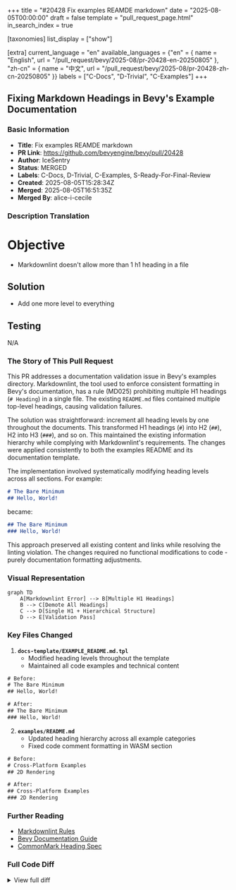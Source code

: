 +++
title = "#20428 Fix examples REAMDE markdown"
date = "2025-08-05T00:00:00"
draft = false
template = "pull_request_page.html"
in_search_index = true

[taxonomies]
list_display = ["show"]

[extra]
current_language = "en"
available_languages = {"en" = { name = "English", url = "/pull_request/bevy/2025-08/pr-20428-en-20250805" }, "zh-cn" = { name = "中文", url = "/pull_request/bevy/2025-08/pr-20428-zh-cn-20250805" }}
labels = ["C-Docs", "D-Trivial", "C-Examples"]
+++

## Fixing Markdown Headings in Bevy's Example Documentation

### Basic Information
- **Title**: Fix examples REAMDE markdown
- **PR Link**: https://github.com/bevyengine/bevy/pull/20428
- **Author**: IceSentry
- **Status**: MERGED
- **Labels**: C-Docs, D-Trivial, C-Examples, S-Ready-For-Final-Review
- **Created**: 2025-08-05T15:28:34Z
- **Merged**: 2025-08-05T16:51:35Z
- **Merged By**: alice-i-cecile

### Description Translation
# Objective

- Markdownlint doesn't allow more than 1 h1 heading in a file

## Solution

- Add one more level to everything

## Testing

N/A

### The Story of This Pull Request

This PR addresses a documentation validation issue in Bevy's examples directory. Markdownlint, the tool used to enforce consistent formatting in Bevy's documentation, has a rule (MD025) prohibiting multiple H1 headings (`# Heading`) in a single file. The existing `README.md` files contained multiple top-level headings, causing validation failures. 

The solution was straightforward: increment all heading levels by one throughout the documents. This transformed H1 headings (`#`) into H2 (`##`), H2 into H3 (`###`), and so on. This maintained the existing information hierarchy while complying with Markdownlint's requirements. The changes were applied consistently to both the examples README and its documentation template.

The implementation involved systematically modifying heading levels across all sections. For example:

```markdown
# The Bare Minimum
## Hello, World!
```
became:
```markdown
## The Bare Minimum
### Hello, World!
```

This approach preserved all existing content and links while resolving the linting violation. The changes required no functional modifications to code - purely documentation formatting adjustments.

### Visual Representation

```mermaid
graph TD
    A[Markdownlint Error] --> B[Multiple H1 Headings]
    B --> C[Demote All Headings]
    C --> D[Single H1 + Hierarchical Structure]
    D --> E[Validation Pass]
```

### Key Files Changed

1. **`docs-template/EXAMPLE_README.md.tpl`**
   - Modified heading levels throughout the template
   - Maintained all code examples and technical content

```diff
# Before:
# The Bare Minimum
## Hello, World!

# After:
## The Bare Minimum
### Hello, World!
```

2. **`examples/README.md`**
   - Updated heading hierarchy across all example categories
   - Fixed code comment formatting in WASM section

```diff
# Before:
# Cross-Platform Examples
## 2D Rendering

# After:
## Cross-Platform Examples
### 2D Rendering
```

### Further Reading
- [Markdownlint Rules](https://github.com/DavidAnson/markdownlint/blob/main/doc/Rules.md#md025)
- [Bevy Documentation Guide](https://github.com/bevyengine/bevy/blob/main/docs/CODE_DOCUMENTATION.md)
- [CommonMark Heading Spec](https://spec.commonmark.org/0.30/#atx-headings)

### Full Code Diff
<details>
<summary>View full diff</summary>

```diff
diff --git a/docs-template/EXAMPLE_README.md.tpl b/docs-template/EXAMPLE_README.md.tpl
index dfd516303b2dd..e1300061978b9 100644
--- a/docs-template/EXAMPLE_README.md.tpl
+++ b/docs-template/EXAMPLE_README.md.tpl
@@ -59,37 +59,37 @@ git checkout v0.4.0
     - [Optimizing](#optimizing)
     - [Loading Assets](#loading-assets)
 
-# The Bare Minimum
+## The Bare Minimum
 
 <!-- MD026 - Hello, World! looks better with the ! -->
 <!-- markdownlint-disable-next-line MD026 -->
-## Hello, World!
+### Hello, World!
 
 Example | Description
 --- | ---
 [`hello_world.rs`](./hello_world.rs) | Runs a minimal example that outputs "hello world"
 
-# Cross-Platform Examples
+## Cross-Platform Examples
 {% for category, details in all_examples %}
-## {{ category }}
+### {{ category }}
 
 {% if details.description is string %}{{ details.description }}
 {% endif %}Example | Description
 --- | ---
 {% for example in details.examples %}[{{ example.name }}](../{{ example.path }}) | {{ example.description }}
 {% endfor %}{% endfor %}
-# Tests
+## Tests
 
 Example | Description
 --- | ---
 [How to Test Apps](../tests/how_to_test_apps.rs) | How to test apps (simple integration testing)
 [How to Test Systems](../tests/how_to_test_systems.rs) | How to test systems with commands, queries or resources
 
-# Platform-Specific Examples
+## Platform-Specific Examples
 
-## Android
+### Android
 
-### Setup
+#### Setup
 
 ```sh
 rustup target add aarch64-linux-android
@@ -102,7 +102,7 @@ When using `NDK (Side by side)`, the environment variable `ANDROID_NDK_ROOT` mus
 
 Alternatively, you can install Android Studio.
 
-### Build & Run
+#### Build & Run
 
 To build an Android app, you first need to build shared object files for the target architecture with `cargo-ndk`:
 
@@ -130,7 +130,7 @@ Or build it with Android Studio.
 
 Then you can test it in your Android project.
 
-#### About `libc++_shared.so`
+##### About `libc++_shared.so`
 
 Bevy may require `libc++_shared.so` to run on Android, as it is needed by the `oboe` crate, but typically `cargo-ndk` does not copy this file automatically.
 
@@ -138,7 +138,7 @@ To include it, you can manually obtain it from NDK source or use a `build.rs` sc
 
 Alternatively, you can modify project files to include it when building an APK. To understand the specific steps taken in this project, please refer to the comments within the project files for detailed instructions(`app/CMakeList.txt`, `app/build.gradle`, `app/src/main/cpp/dummy.cpp`).
 
-### Debugging
+#### Debugging
 
 You can view the logs with the following command:
 
@@ -154,7 +154,7 @@ Sometimes, running the app complains about an unknown activity. This may be fixe
 adb uninstall org.bevyengine.example
 ```
 
-### Old phones
+#### Old phones
 
 In its examples, Bevy targets the minimum Android API that Play Store  <!-- markdown-link-check-disable -->
 [requires](https://developer.android.com/distribute/best-practices/develop/target-sdk) to upload and update apps. <!-- markdown-link-check-enable -->
@@ -168,7 +168,7 @@ bevy = { version = "0.14", default-features = false, features = ["android-native
 
 Then build it as the [Build & Run](#build--run) section stated above.
 
-#### About `cargo-apk`
+##### About `cargo-apk`
 
 You can also build an APK with `cargo-apk`, a simpler and deprecated tool which doesn't support `GameActivity`. If you want to use this, there is a [folder](./mobile/android_basic) inside the mobile example with instructions.
 
@@ -176,9 +176,9 @@ Example | File | Description
 --- | --- | ---
 `android` | [`mobile/src/lib.rs`](./mobile/src/lib.rs) | A 3d Scene with a button and playing sound
 
-## iOS
+### iOS
 
-### Setup
+#### Setup
 
 You need to install the correct rust targets:
 
@@ -190,7 +190,7 @@ You need to install the correct rust targets:
 rustup target add aarch64-apple-ios x86_64-apple-ios aarch64-apple-ios-sim
 ```
 
-### Build & Run
+#### Build & Run
 
 Using bash:
 
@@ -220,16 +220,16 @@ Example | File | Description
 --- | --- | ---
 `ios` | [`mobile/src/lib.rs`](./mobile/src/lib.rs) | A 3d Scene with a button and playing sound
 
-## Wasm
+### Wasm
 
-### Setup
+#### Setup
 
 ```sh
 rustup target add wasm32-unknown-unknown
 cargo install wasm-bindgen-cli
 ```
 
-### Build & Run
+#### Build & Run
 
 Following is an example for `lighting`. For other examples, change the `lighting` in the
 following commands.
@@ -249,17 +249,17 @@ javascript bindings to this wasm file in the output file `examples/wasm/target/w
 Then serve `examples/wasm` directory to browser. i.e.
 
 ```sh
-# cargo install basic-http-server
+## cargo install basic-http-server
 basic-http-server examples/wasm
 
-# with python
+## with python
 python3 -m http.server --directory examples/wasm
 
-# with ruby
+## with ruby
 ruby -run -ehttpd examples/wasm
 ```
 
-#### WebGL2 and WebGPU
+##### WebGL2 and WebGPU
 
 Bevy support for WebGPU is being worked on, but is currently experimental.
 
@@ -273,13 +273,13 @@ Bevy has a helper to build its examples:
 
 This helper will log the command used to build the examples.
 
-### Audio in the browsers
+#### Audio in the browsers
 
 For the moment, everything is single threaded, this can lead to stuttering when playing audio in browsers. Not all browsers react the same way for all games, you will have to experiment for your game.
 
 In browsers, audio is not authorized to start without being triggered by an user interaction. This is to avoid multiple tabs all starting to auto play some sounds. You can find more context and explanation for this on [Google Chrome blog](https://developer.chrome.com/blog/web-audio-autoplay/). This page also describes a JS workaround to resume audio as soon as the user interact with your game.
 
-### Optimizing
+#### Optimizing
 
 On the web, it's useful to reduce the size of the files that are distributed.
 With rust, there are many ways to improve your executable sizes, starting with
@@ -314,7 +314,7 @@ opt-level = "z"                   | 6.1M     | 12.7M
 "z" + "thin" + codegen-units = 1  | 5.3M     | 11M
 "z" + "fat"  + codegen-units = 1  | 4.8M     | 8.5M
 
-### Loading Assets
+#### Loading Assets
 
 To load assets, they need to be available in the folder examples/wasm/assets. Cloning this
 repository will set it up as a symlink on Linux and macOS, but you will need to manually move
diff --git a/examples/README.md b/examples/README.md
index 29420e66c53ac..06d79d826288f 100644
--- a/examples/README.md
+++ b/examples/README.md
@@ -89,19 +89,19 @@ git checkout v0.4.0
     - [Optimizing](#optimizing)
     - [Loading Assets](#loading-assets)
 
-# The Bare Minimum
+## The Bare Minimum
 
 <!-- MD026 - Hello, World! looks better with the ! -->
 <!-- markdownlint-disable-next-line MD026 -->
-## Hello, World!
+### Hello, World!
 
 Example | Description
 --- | ---
 [`hello_world.rs`](./hello_world.rs) | Runs a minimal example that outputs "hello world"
 
-# Cross-Platform Examples
+## Cross-Platform Examples
 
-## 2D Rendering
+### 2D Rendering
 
 Example | Description
 --- | ---
@@ -132,7 +132,7 @@ Example | Description
 [Tilemap Chunk](../examples/2d/tilemap_chunk.rs) | Renders a tilemap chunk
 [Transparency in 2D](../examples/2d/transparency_2d.rs) | Demonstrates transparency in 2d
 
-## 3D Rendering
+### 3D Rendering
 
 Example | Description
 --- | ---
@@ -204,7 +204,7 @@ Example | Description
 [Volumetric fog](../examples/3d/volumetric_fog.rs) | Demonstrates volumetric fog and lighting
 [Wireframe](../examples/3d/wireframe.rs) | Showcases wireframe rendering
 
-## Animation
+### Animation
 
 Example | Description
 --- | ---
@@ -223,7 +223,7 @@ Example | Description
 [Morph Targets](../examples/animation/morph_targets.rs) | Plays an animation from a glTF file with meshes with morph targets
 [glTF Skinned Mesh](../examples/animation/gltf_skinned_mesh.rs) | Skinned mesh example with mesh and joints data loaded from a glTF file
 
-## Application
+### Application
 
 Example | Description
 --- | ---
@@ -243,7 +243,7 @@ Example | Description
 [Thread Pool Resources](../examples/app/thread_pool_resources.rs) | Creates and customizes the internal thread pool
 [Without Winit](../examples/app/without_winit.rs) | Create an application without winit (runs single time, no event loop)
 
-## Assets
+### Assets
 
 Example | Description
 --- | ---
@@ -261,14 +261,14 @@ Example | Description
 [Multi-asset synchronization](../examples/asset/multi_asset_sync.rs) | Demonstrates how to wait for multiple assets to be loaded.
 [Repeated texture configuration](../examples/asset/repeated_texture.rs) | How to configure the texture to repeat instead of the default clamp to edges
 
-## Async Tasks
+### Async Tasks
 
 Example | Description
 --- | ---
 [Async Compute](../examples/async_tasks/async_compute.rs) | How to use `AsyncComputeTaskPool` to complete longer running tasks
 [External Source of Data on an External Thread](../examples/async_tasks/external_source_external_thread.rs) | How to use an external thread to run an infinite task and communicate with a channel
 
-## Audio
+### Audio
 
 Example | Description
 --- | ---
@@ -280,7 +280,7 @@ Example | Description
 [Spatial Audio 2D](../examples/audio/spatial_audio_2d.rs) | Shows how to play spatial audio, and moving the emitter in 2D
 [Spatial Audio 3D](../examples/audio/spatial_audio_3d.rs) | Shows how to play spatial audio, and moving the emitter in 3D
 
-## Camera
+### Camera
 
 Example | Description
 --- | ---
@@ -292,13 +292,13 @@ Example | Description
 [Projection Zoom](../examples/camera/projection_zoom.rs) | Shows how to zoom orthographic and perspective projection cameras.
 [Screen Shake](../examples/camera/2d_screen_shake.rs) | A simple 2D screen shake effect
 
-## Dev tools
+### Dev tools
 
 Example | Description
 --- | ---
 [FPS overlay](../examples/dev_tools/fps_overlay.rs) | Demonstrates FPS overlay
 
-## Diagnostics
+### Diagnostics
 
 Example | Description
 --- | ---
@@ -306,7 +306,7 @@ Example | Description
 [Enabling/disabling diagnostic](../examples/diagnostics/enabling_disabling_diagnostic.rs) | Shows how to disable/re-enable a Diagnostic during runtime
 [Log Diagnostics](../examples/diagnostics/log_diagnostics.rs) | Add a plugin that logs diagnostics, like frames per second (FPS), to the console
 
-## ECS (Entity Component System)
+### ECS (Entity Component System)
 
 Example | Description
 --- | ---
@@ -342,13 +342,13 @@ Example | Description
 [System Piping](../examples/ecs/system_piping.rs) | Pipe the output of one system into a second, allowing you to handle any errors gracefully
 [System Stepping](../examples/ecs/system_stepping.rs) | Demonstrate stepping through systems in order of execution.
 
-## Embedded
+### Embedded
 
 Example | Description
 --- | ---
 [`no_std` Compatible Library](../examples/no_std/library/src/lib.rs) | Example library compatible with `std` and `no_std` targets
 
-## Games
+### Games
 
 Example | Description
 --- | ---
@@ -359,7 +359,7 @@ Example | Description
 [Game Menu](../examples/games/game_menu.rs) | A simple game menu
 [Loading Screen](../examples/games/loading_screen.rs) | Demonstrates how to create a loading screen that waits for all assets to be loaded and render pipelines to be compiled.
 
-## Gizmos
+### Gizmos
 
 Example | Description
 --- | ---
@@ -368,14 +368,14 @@ Example | Description
 [Axes](../examples/gizmos/axes.rs) | Demonstrates the function of axes gizmos
 [Light Gizmos](../examples/gizmos/light_gizmos.rs) | A scene showcasing light gizmos
 
-## Helpers
+### Helpers
 
 Example | Description
 --- | ---
 [Camera Controller](../examples/helpers/camera_controller.rs) | Example Free-Cam Styled Camera Controller
 [Widgets](../examples/helpers/widgets.rs) | Example UI Widgets
 
-## Input
+### Input
 
 Example | Description
 --- | ---
@@ -393,7 +393,7 @@ Example | Description
 [Touch Input](../examples/input/touch_input.rs) | Displays touch presses, releases, and cancels
 [Touch Input Events](../examples/input/touch_input_events.rs) | Prints out all touch inputs
 
-## Math
+### Math
 
 Example | Description
 --- | ---
@@ -405,13 +405,13 @@ Example | Description
 [Sampling Primitives](../examples/math/sampling_primitives.rs) | Demonstrates all the primitives which can be sampled.
 [Smooth Follow](../examples/movement/smooth_follow.rs) | Demonstrates how to make an entity smoothly follow another using interpolation
 
-## Movement
+### Movement
 
 Example | Description
 --- | ---
 [Run physics in a fixed timestep](../examples/movement/physics_in_fixed_timestep.rs) | Handles input, physics, and rendering in an industry-standard way by using a fixed timestep
 
-## Picking
+### Picking
 
 Example | Description
 --- | ---
@@ -420,7 +420,7 @@ Example | Description
 [Showcases simple picking events and usage](../examples/picking/simple_picking.rs) | Demonstrates how to use picking events to spawn simple objects
 [Sprite Picking](../examples/picking/sprite_picking.rs) | Demonstrates picking sprites and sprite atlases
 
-## Reflection
+### Reflection
 
 Example | Description
 --- | ---
@@ -432,20 +432,20 @@ Example | Description
 [Reflection Types](../examples/reflection/reflection_types.rs) | Illustrates the various reflection types available
 [Type Data](../examples/reflection/type_data.rs) | Demonstrates how to create and use type data
 
-## Remote Protocol
+### Remote Protocol
 
 Example | Description
 --- | ---
 [client](../examples/remote/client.rs) | A simple command line client that can control Bevy apps via the BRP
 [server](../examples/remote/server.rs) | A Bevy app that you can connect to with the BRP and edit
 
-## Scene
+### Scene
 
 Example | Description
 --- | ---
 [Scene](../examples/scene/scene.rs) | Demonstrates loading from and saving scenes to files
 
-## Shaders
+### Shaders
 
 These examples demonstrate how to implement different shaders in user code.
 
@@ -479,7 +479,7 @@ Example | Description
 [Storage Buffer](../examples/shader/storage_buffer.rs) | A shader that shows how to bind a storage buffer using a custom material.
 [Texture Binding Array (Bindless Textures)](../examples/shader/texture_binding_array.rs) | A shader that shows how to bind and sample multiple textures as a binding array (a.k.a. bindless textures).
 
-## State
+### State
 
 Example | Description
 --- | ---
@@ -488,7 +488,7 @@ Example | Description
 [States](../examples/state/states.rs) | Illustrates how to use States to control transitioning from a Menu state to an InGame state.
 [Sub States](../examples/state/sub_states.rs) | Using Sub States for hierarchical state handling.
 
-## Stress Tests
+### Stress Tests
 
 These examples are used to test the performance and stability of various parts of the engine in an isolated way.
 
@@ -517,7 +517,7 @@ Example | Description
 [Text Pipeline](../examples/stress_tests/text_pipeline.rs) | Text Pipeline benchmark
 [Transform Hierarchy](../examples/stress_tests/transform_hierarchy.rs) | Various test cases for hierarchy and transform propagation performance
 
-## Time
+### Time
 
 Example | Description
 --- | ---
@@ -525,14 +525,14 @@ Example | Description
 [Timers](../examples/time/timers.rs) | Illustrates ticking `Timer` resources inside systems and handling their state
 [Virtual time](../examples/time/virtual_time.rs) | Shows how `Time<Virtual>` can be used to pause, resume, slow down and speed up a game.
 
-## Tools
+### Tools
 
 Example | Description
 --- | ---
 [Gamepad Viewer](../examples/tools/gamepad_viewer.rs) | Shows a visualization of gamepad buttons, sticks, and triggers
 [Scene Viewer](../examples/tools/scene_viewer/main.rs) | A simple way to view glTF models with Bevy. Just run `cargo run --release --example scene_viewer /path/to/model.gltf#Scene0`, replacing the path as appropriate. With no arguments it will load the FieldHelmet glTF model from the repository assets subdirectory
 
-## Transforms
+### Transforms
 
 Example | Description
 --- | ---
@@ -542,7 +542,7 @@ Example | Description
 [Transform](../examples/transforms/transform.rs) | Shows multiple transformations of objects
 [Translation](../examples/transforms/translation.rs) | Illustrates how to move an object along an axis
 
-## UI (User Interface)
+### UI (User Interface)
 
 Example | Description
 --- | ---
@@ -586,14 +586,14 @@ Example | Description
 [Viewport Node](../examples/ui/viewport_node.rs) | Demonstrates how to create a viewport node with picking support
 [Window Fallthrough](../examples/ui/window_fallthrough.rs) | Illustrates how to access `winit::window::Window`'s `hittest` functionality.
 
-## Usage
+### Usage
 
 Example | Description
 --- | ---
 [Context Menu](../examples/usage/context_menu.rs) | Example of a context menu
 [Cooldown](../examples/usage/cooldown.rs) | Example for cooldown on button clicks
 
-## Window
+### Window
 
 Example | Description
 --- | ---
@@ -610,18 +610,18 @@ Example | Description
 [Window Resizing](../examples/window/window_resizing.rs) | Demonstrates resizing and responding to resizing a window
 [Window Settings](../examples/window/window_settings.rs) | Demonstrates customizing default window settings
 
-# Tests
+## Tests
 
 Example | Description
 --- | ---
 [How to Test Apps](../tests/how_to_test_apps.rs) | How to test apps (simple integration testing)
 [How to Test Systems](../tests/how_to_test_systems.rs) | How to test systems with commands, queries or resources
 
-# Platform-Specific Examples
+## Platform-Specific Examples
 
-## Android
+### Android
 
-### Setup
+#### Setup
 
 ```sh
 rustup target add aarch64-linux-android
@@ -634,7 +634,7 @@ When using `NDK (Side by side)`, the environment variable `ANDROID_NDK_ROOT` mus
 
 Alternatively, you can install Android Studio.
 
-### Build & Run
+#### Build & Run
 
 To build an Android app, you first need to build shared object files for the target architecture with `cargo-ndk`:
 
@@ -662,7 +662,7 @@ Or build it with Android Studio.
 
 Then you can test it in your Android project.
 
-#### About `libc++_shared.so`
+##### About `libc++_shared.so`
 
 Bevy may require `libc++_shared.so` to run on Android, as it is needed by the `oboe` crate, but typically `cargo-ndk` does not copy this file automatically.
 
@@ -670,7 +670,7 @@ To include it, you can manually obtain it from NDK source or use a `build.rs` sc
 
 Alternatively, you can modify project files to include it when building an APK. To understand the specific steps taken in this project, please refer to the comments within the project files for detailed instructions(`app/CMakeList.txt`, `app/build.gradle`, `app/src/main/cpp/dummy.cpp`).
 
-### Debugging
+#### Debugging
 
 You can view the logs with the following command:
 
@@ -686,7 +686,7 @@ Sometimes, running the app complains about an unknown activity. This may be fixe
 adb uninstall org.bevyengine.example
 ```
 
-### Old phones
+#### Old phones
 
 In its examples, Bevy targets the minimum Android API that Play Store  <!-- markdown-link-check-disable -->
 [requires](https://developer.android.com/distribute/best-practices/develop/target-sdk) to upload and update apps. <!-- markdown-link-check-enable -->
@@ -700,7 +700,7 @@ bevy = { version = "0.14", default-features = false, features = ["android-native
 
 Then build it as the [Build & Run](#build--run) section stated above.
 
-#### About `cargo-apk`
+##### About `cargo-apk`
 
 You can also build an APK with `cargo-apk`, a simpler and deprecated tool which doesn't support `GameActivity`. If you want to use this, there is a [folder](./mobile/android_basic) inside the mobile example with instructions.
 
@@ -708,9 +708,9 @@ Example | File | Description
 --- | --- | ---
 `android` | [`mobile/src/lib.rs`](./mobile/src/lib.rs) | A 3d Scene with a button and playing sound
 
-## iOS
+### iOS
 
-### Setup
+#### Setup
 
 You need to install the correct rust targets:
 
@@ -722,7 +722,7 @@ You need to install the correct rust targets:
 rustup target add aarch64-apple-ios x86_64-apple-ios aarch64-apple-ios-sim
 ```
 
-### Build & Run
+#### Build & Run
 
 Using bash:
 
@@ -752,16 +752,16 @@ Example | File | Description
 --- | --- | ---
 `ios` | [`mobile/src/lib.rs`](./mobile/src/lib.rs) | A 3d Scene with a button and playing sound
 
-## Wasm
+### Wasm
 
-### Setup
+#### Setup
 
 ```sh
 rustup target add wasm32-unknown-unknown
 cargo install wasm-bindgen-cli
 ```
 
-### Build & Run
+#### Build & Run
 
 Following is an example for `lighting`. For other examples, change the `lighting` in the
 following commands.
@@ -781,17 +781,17 @@ javascript bindings to this wasm file in the output file `examples/wasm/target/w
 Then serve `examples/wasm` directory to browser. i.e.
 
 ```sh
-# cargo install basic-http-server
+## cargo install basic-http-server
 basic-http-server examples/wasm
 
-# with python
+## with python
 python3 -m http.server --directory examples/wasm
 
-# with ruby
+## with ruby
 ruby -run -ehttpd examples/wasm
 ```
 
-#### WebGL2 and WebGPU
+##### WebGL2 and WebGPU
 
 Bevy support for WebGPU is being worked on, but is currently experimental.
 
@@ -805,13 +805,13 @@ Bevy has a helper to build its examples:
 
 This helper will log the command used to build the examples.
 
-### Audio in the browsers
+#### Audio in the browsers
 
 For the moment, everything is single threaded, this can lead to stuttering when playing audio in browsers. Not all browsers react the same way for all games, you will have to experiment for your game.
 
 In browsers, audio is not authorized to start without being triggered by an user interaction. This is to avoid multiple tabs all starting to auto play some sounds. You can find more context and explanation for this on [Google Chrome blog](https://developer.chrome.com/blog/web-audio-autoplay/). This page also describes a JS workaround to resume audio as soon as the user interact with your game.
 
-### Optimizing
+#### Optimizing
 
 On the web, it's useful to reduce the size of the files that are distributed.
 With rust, there are many ways to improve your executable sizes, starting with
@@ -846,7 +846,7 @@ opt-level = "z"                   | 6.1M     | 12.7M
 "z" +